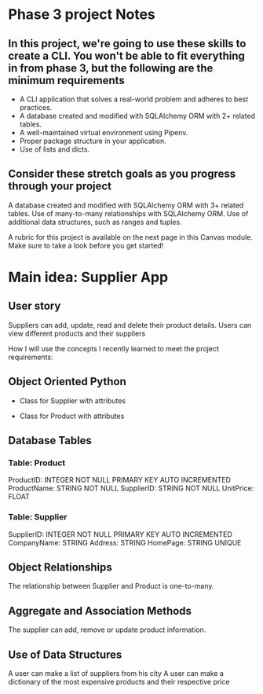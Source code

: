 # Phase 3 project Notes

## In this project, we're going to use these skills to create a CLI. You won't be able to fit everything in from phase 3, but the following are the minimum requirements

- A CLI application that solves a real-world problem and adheres to best practices.
- A database created and modified with SQLAlchemy ORM with 2+ related tables.
- A well-maintained virtual environment using Pipenv.
- Proper package structure in your application.
- Use of lists and dicts.

## Consider these stretch goals as you progress through your project

A database created and modified with SQLAlchemy ORM with 3+ related tables.
Use of many-to-many relationships with SQLAlchemy ORM.
Use of additional data structures, such as ranges and tuples.

A rubric for this project is available on the next page in this Canvas module. Make sure to take a look before you get started!

# Main idea: Supplier App

## User story

Suppliers can add, update, read and delete their product details. Users can view different products and their suppliers

How I will use the concepts I recently learned to meet the project requirements:

## Object Oriented Python

- Class for Supplier with attributes

- Class for Product with attributes

## Database Tables

### Table: Product

ProductID: INTEGER NOT NULL PRIMARY KEY AUTO INCREMENTED
ProductName: STRING NOT NULL
SupplierID: STRING NOT NULL
UnitPrice: FLOAT

### Table: Supplier

SupplierID: INTEGER NOT NULL PRIMARY KEY AUTO INCREMENTED
CompanyName: STRING 
Address: STRING 
HomePage: STRING UNIQUE

## Object Relationships

The relationship between Supplier and Product is one-to-many.

## Aggregate and Association Methods

The supplier can add, remove or update product information.

## Use of Data Structures

A user can make a list of suppliers from his city
A user can make a dictionary of the most expensive products and their respective price
